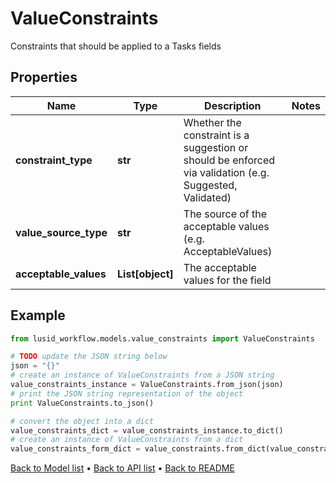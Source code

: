 # ValueConstraints

Constraints that should be applied to a Tasks fields

## Properties
Name | Type | Description | Notes
------------ | ------------- | ------------- | -------------
**constraint_type** | **str** | Whether the constraint is a suggestion or should be enforced via validation (e.g. Suggested, Validated) | 
**value_source_type** | **str** | The source of the acceptable values (e.g. AcceptableValues) | 
**acceptable_values** | **List[object]** | The acceptable values for the field | 

## Example

```python
from lusid_workflow.models.value_constraints import ValueConstraints

# TODO update the JSON string below
json = "{}"
# create an instance of ValueConstraints from a JSON string
value_constraints_instance = ValueConstraints.from_json(json)
# print the JSON string representation of the object
print ValueConstraints.to_json()

# convert the object into a dict
value_constraints_dict = value_constraints_instance.to_dict()
# create an instance of ValueConstraints from a dict
value_constraints_form_dict = value_constraints.from_dict(value_constraints_dict)
```
[Back to Model list](../README.md#documentation-for-models) &#8226; [Back to API list](../README.md#documentation-for-api-endpoints) &#8226; [Back to README](../README.md)


